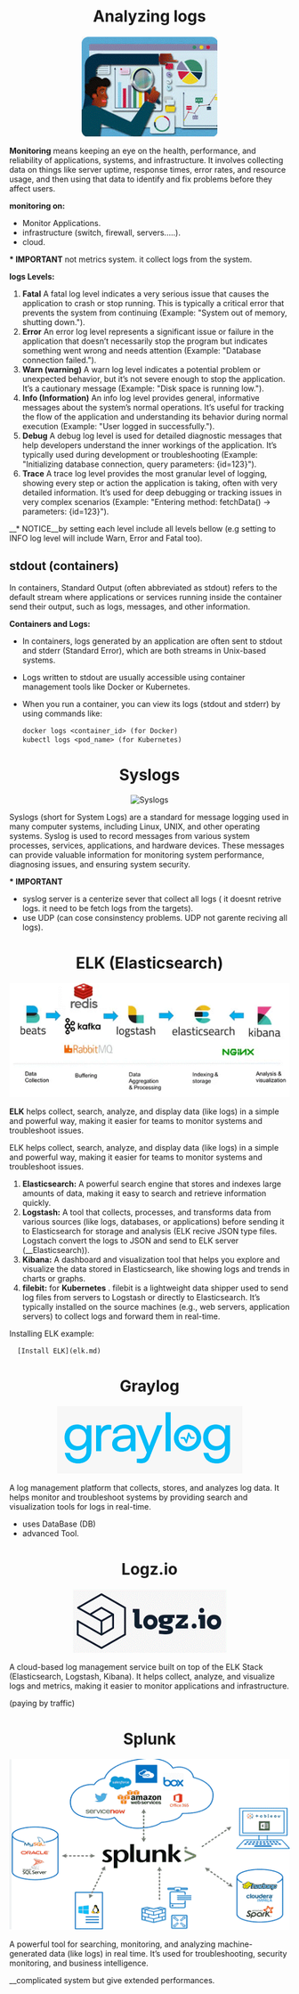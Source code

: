 <div align="center">

# **Analyzing logs**

![Monitoring](../pic/monitoring1.gif)
</div>

__Monitoring__ means keeping an eye on the health, performance, and reliability of applications, systems, and infrastructure. It involves collecting data on things like server uptime, response times, error rates, and resource usage, and then using that data to identify and fix problems before they affect users.

__monitoring on:__

  * Monitor Applications.
  * infrastructure (switch, firewall, servers.....).
  * cloud.

__* IMPORTANT__ not metrics system. it collect logs from the system.

__logs Levels:__

  1. __Fatal__ A fatal log level indicates a very serious issue that causes the application to crash or stop running. This is typically a critical error that prevents the system from continuing (Example: "System out of memory, shutting down.").
  2. __Error__ An error log level represents a significant issue or failure in the application that doesn’t necessarily stop the program but indicates something went wrong and needs attention (Example: "Database connection failed.").
  3. __Warn (warning)__ A warn log level indicates a potential problem or unexpected behavior, but it’s not severe enough to stop the application. It’s a cautionary message (Example: "Disk space is running low.").
  4. __Info (Information)__ An info log level provides general, informative messages about the system’s normal operations. It’s useful for tracking the flow of the application and understanding its behavior during normal execution (Example: "User logged in successfully.").
  5. __Debug__  A debug log level is used for detailed diagnostic messages that help developers understand the inner workings of the application. It’s typically used during development or troubleshooting (Example: "Initializing database connection, query parameters: {id=123}").
  6. __Trace__ A trace log level provides the most granular level of logging, showing every step or action the application is taking, often with very detailed information. It’s used for deep debugging or tracking issues in very complex scenarios (Example: "Entering method: fetchData() → parameters: {id=123}").

__* NOTICE__by setting each level include all levels bellow (e.g setting to INFO log level will include Warn, Error and Fatal too).

## stdout (containers)

In containers, Standard Output (often abbreviated as stdout) refers to the default stream where applications or services running inside the container send their output, such as logs, messages, and other information.

__Containers and Logs:__

  * In containers, logs generated by an application are often sent to stdout and stderr (Standard Error), which are both streams in Unix-based systems.
  * Logs written to stdout are usually accessible using container management tools like Docker or Kubernetes.
  * When you run a container, you can view its logs (stdout and stderr) by using commands like:

        docker logs <container_id> (for Docker)
        kubectl logs <pod_name> (for Kubernetes)
    
<div align="center">

# **Syslogs**

![Syslogs](../pic/syslogs.gif)

</div>

Syslogs (short for System Logs) are a standard for message logging used in many computer systems, including Linux, UNIX, and other operating systems. Syslog is used to record messages from various system processes, services, applications, and hardware devices. These messages can provide valuable information for monitoring system performance, diagnosing issues, and ensuring system security.

__* IMPORTANT__ 
   
   - syslog server is a centerize sever that collect all logs ( it doesnt retrive logs. it need to be fetch logs from the targets).
   - use UDP (can cose consinstency problems. UDP not garente reciving all logs).
     
<div align="center">

# **ELK (Elasticsearch)**

![ELK (Elasticsearch)](../pic/elk.gif)

</div>

__ELK__ helps collect, search, analyze, and display data (like logs) in a simple and powerful way, making it easier for teams to monitor systems and troubleshoot issues.

ELK helps collect, search, analyze, and display data (like logs) in a simple and powerful way, making it easier for teams to monitor systems and troubleshoot issues.

   1. __Elasticsearch:__ A powerful search engine that stores and indexes large amounts of data, making it easy to search and retrieve information quickly.
   2. __Logstash:__ A tool that collects, processes, and transforms data from various sources (like logs, databases, or applications) before sending it to Elasticsearch for storage and analysis (ELK recive JSON type files. Logstach convert the logs to JSON and send to ELK server (__Elasticsearch)).
   3. __Kibana:__ A dashboard and visualization tool that helps you explore and visualize the data stored in Elasticsearch, like showing logs and trends in charts or graphs.
   4. __filebit:__ for __Kubernetes__ . filebit is a lightweight data shipper used to send log files from servers to Logstash or directly to Elasticsearch. It’s typically installed on the source machines (e.g., web servers, application servers) to collect logs and forward them in real-time.


Installing ELK example:

      [Install ELK](elk.md)

      
<div align="center">

# **Graylog**

![Graylog](../pic/graylog.gif)

</div>

A log management platform that collects, stores, and analyzes log data. It helps monitor and troubleshoot systems by providing search and visualization tools for logs in real-time.

  * uses DataBase (DB)
  * advanced Tool.

<div align="center">

# **Logz.io**

![Logz.io](../pic/logzio.gif)

</div>

A cloud-based log management service built on top of the ELK Stack (Elasticsearch, Logstash, Kibana). It helps collect, analyze, and visualize logs and metrics, making it easier to monitor applications and infrastructure.

(paying by traffic)

<div align="center">

# **Splunk**

![Splunk](../pic/splunk.gif)

</div>

A powerful tool for searching, monitoring, and analyzing machine-generated data (like logs) in real time. It’s used for troubleshooting, security monitoring, and business intelligence.

__complicated system but give extended performances.
